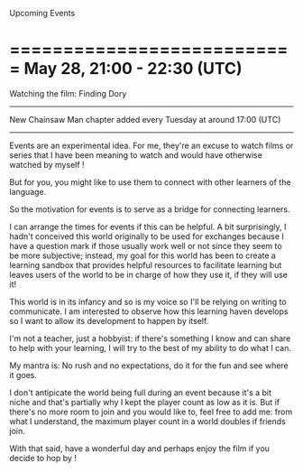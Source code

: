 Upcoming Events

===========================
May 28, 21:00 - 22:30 (UTC)
===========================

Watching the film: Finding Dory

__________________________________

New Chainsaw Man chapter added every Tuesday at around 17:00 (UTC)

__________________________________

Events are an experimental idea. For me, they're an excuse to watch films or series that I have been meaning to watch and would have otherwise watched by myself ! 

But for you, you might like to use them to connect with other learners of the language.

So the motivation for events is to serve as a bridge for connecting learners.

I can arrange the times for events if this can be helpful. A bit surprisingly, I hadn't conceived this world originally to be used for exchanges because I have a question mark if those usually work well or not since they seem to be more subjective; instead, my goal for this world has been to create a learning sandbox that provides helpful resources to facilitate learning but leaves users of the world to be in charge of how they use it, if they will use it!

This world is in its infancy and so is my voice so I'll be relying on writing to communicate. I am interested to observe how this learning haven develops so I want to allow its development to happen by itself. 

I'm not a teacher, just a hobbyist: if there's something I know and can share to help with your learning, I will try to the best of my ability to do what I can. 

My mantra is: No rush and no expectations, do it for the fun and see where it goes.

I don't antipicate the world being full during an event because it's a bit niche and that's partially why I kept the player count as low as it is. But if there's no more room to join and you would like to, feel free to add me: from what I understand, the maximum player count in a world doubles if friends join.

With that said, have a wonderful day and perhaps enjoy the film if you decide to hop by !
